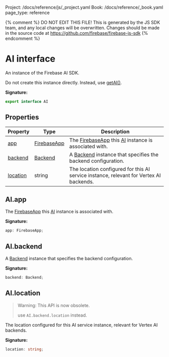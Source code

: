 Project: /docs/reference/js/_project.yaml
Book: /docs/reference/_book.yaml
page_type: reference

{% comment %}
DO NOT EDIT THIS FILE!
This is generated by the JS SDK team, and any local changes will be
overwritten. Changes should be made in the source code at
https://github.com/firebase/firebase-js-sdk
{% endcomment %}

# AI interface
An instance of the Firebase AI SDK.

Do not create this instance directly. Instead, use [getAI()](./vertexai.md#getai_a94a413)<!-- -->.

<b>Signature:</b>

```typescript
export interface AI 
```

## Properties

|  Property | Type | Description |
|  --- | --- | --- |
|  [app](./vertexai.ai.md#aiapp) | [FirebaseApp](./app.firebaseapp.md#firebaseapp_interface) | The [FirebaseApp](./app.firebaseapp.md#firebaseapp_interface) this [AI](./vertexai.ai.md#ai_interface) instance is associated with. |
|  [backend](./vertexai.ai.md#aibackend) | [Backend](./vertexai.backend.md#backend_class) | A [Backend](./vertexai.backend.md#backend_class) instance that specifies the backend configuration. |
|  [location](./vertexai.ai.md#ailocation) | string | The location configured for this AI service instance, relevant for Vertex AI backends. |

## AI.app

The [FirebaseApp](./app.firebaseapp.md#firebaseapp_interface) this [AI](./vertexai.ai.md#ai_interface) instance is associated with.

<b>Signature:</b>

```typescript
app: FirebaseApp;
```

## AI.backend

A [Backend](./vertexai.backend.md#backend_class) instance that specifies the backend configuration.

<b>Signature:</b>

```typescript
backend: Backend;
```

## AI.location

> Warning: This API is now obsolete.
> 
> use `AI.backend.location` instead.
> 

The location configured for this AI service instance, relevant for Vertex AI backends.

<b>Signature:</b>

```typescript
location: string;
```
